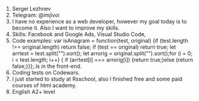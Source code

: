 1. Sergei Lezhnev
2. Telegram: @imjivoi
3. I have no experience as a web developer, however my goal today is to become it. Also I want to improve 
my skills.
4. Skills: Facebook and Google Ads, Visual Studio Code, 
5. Code examples: var isAnagram = function(test, original) {if (test.length !== original.length) 
return false; if (test == original) return true; let arrtest = test.split("").sort();
let arrorig = original.split("").sort();for (i = 0; i < test.length; i++) {
if (arrtest[i] === arrorig[i]) {return true;}else {return false;}}};.ls in the front-end.
6. Coding tests on Codewars.
7. I just started to study at Rsschool, also I finished free and some paid courses of html academy.
8. English A2+ level
